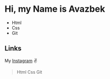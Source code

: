# Hi, my Name is Avazbek

- Html
- Css
- Git

## Links

My [Instagram](https://www.instagram.com/redfox_4ever/) ✌

> Html
> Css 
> Git